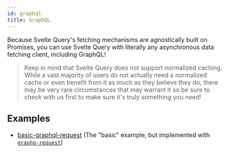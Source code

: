 ```yaml
---
id: graphql
title: GraphQL
---
```


Because Svelte Query's fetching mechanisms are agnostically built on Promises, you can use Svelte Query with literally any asynchronous data fetching client, including GraphQL!

> Keep in mind that Svelte Query does not support normalized caching. While a vast majority of users do not actually need a normalized cache or even benefit from it as much as they believe they do, there may be very rare circumstances that may warrant it so be sure to check with us first to make sure it's truly something you need!

## Examples

- [basic-graphql-request](../docs/examples/basic-graphql-request) (The "basic" example, but implemented with [`graphq-request`](https://github.com/prisma-labs/graphql-request))
